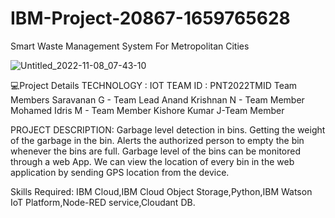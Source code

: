 # IBM-Project-20867-1659765628
Smart Waste Management System For Metropolitan Cities

![Untitled_2022-11-08_07-43-10](https://user-images.githubusercontent.com/110613222/202396844-b86bbe01-576c-40e3-b727-23062250cfa2.png)

💻Project Details
TECHNOLOGY : IOT
TEAM ID : PNT2022TMID
Team Members
Saravanan G - Team Lead
Anand Krishnan N - Team Member
Mohamed Idris M - Team Member
Kishore Kumar J-Team Member

PROJECT DESCRIPTION:
Garbage level detection in bins.
Getting the weight of the garbage in the bin.
Alerts the authorized person to empty the bin whenever the bins are full.
Garbage level of the bins can be monitored through a web App.
We can view the location of every bin in the web application by sending GPS location from the device.

Skills Required:
IBM Cloud,IBM Cloud Object Storage,Python,IBM Watson IoT Platform,Node-RED service,Cloudant DB.



